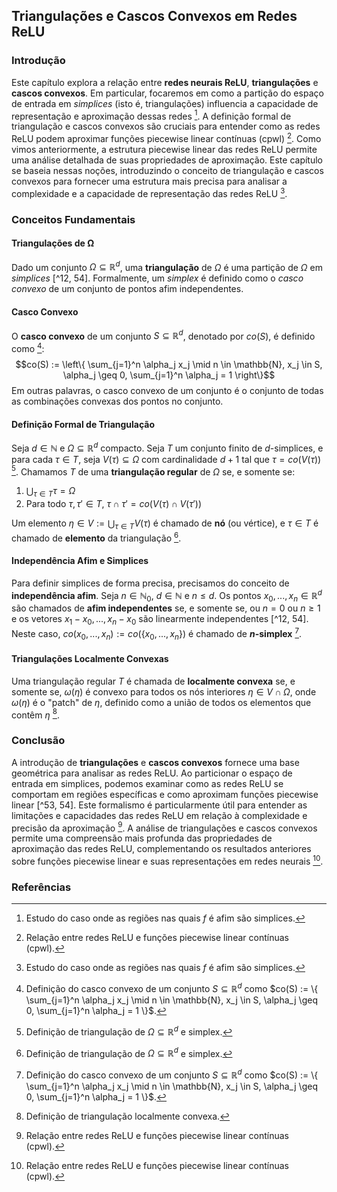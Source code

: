## Triangulações e Cascos Convexos em Redes ReLU
### Introdução
Este capítulo explora a relação entre **redes neurais ReLU**, **triangulações** e **cascos convexos**. Em particular, focaremos em como a partição do espaço de entrada em *simplices* (isto é, triangulações) influencia a capacidade de representação e aproximação dessas redes [^53]. A definição formal de triangulação e cascos convexos são cruciais para entender como as redes ReLU podem aproximar funções piecewise linear contínuas (cpwl) [^48]. Como vimos anteriormente, a estrutura piecewise linear das redes ReLU permite uma análise detalhada de suas propriedades de aproximação. Este capítulo se baseia nessas noções, introduzindo o conceito de triangulação e cascos convexos para fornecer uma estrutura mais precisa para analisar a complexidade e a capacidade de representação das redes ReLU [^53].

### Conceitos Fundamentais
#### Triangulações de Ω
Dado um conjunto $\Omega \subseteq \mathbb{R}^d$, uma **triangulação** de $\Omega$ é uma partição de $\Omega$ em *simplices* [^12, 54]. Formalmente, um *simplex* é definido como o *casco convexo* de um conjunto de pontos afim independentes.

#### Casco Convexo
O **casco convexo** de um conjunto $S \subseteq \mathbb{R}^d$, denotado por $co(S)$, é definido como [^12]:
$$co(S) := \left\{ \sum_{j=1}^n \alpha_j x_j \mid n \in \mathbb{N}, x_j \in S, \alpha_j \geq 0, \sum_{j=1}^n \alpha_j = 1 \right\}$$
Em outras palavras, o casco convexo de um conjunto é o conjunto de todas as combinações convexas dos pontos no conjunto.

#### Definição Formal de Triangulação
Seja $d \in \mathbb{N}$ e $\Omega \subseteq \mathbb{R}^d$ compacto. Seja $T$ um conjunto finito de $d$-simplices, e para cada $\tau \in T$, seja $V(\tau) \subseteq \Omega$ com cardinalidade $d+1$ tal que $\tau = co(V(\tau))$ [^54]. Chamamos $T$ de uma **triangulação regular** de $\Omega$ se, e somente se:
1.  $\bigcup_{\tau \in T} \tau = \Omega$
2.  Para todo $\tau, \tau' \in T$, $\tau \cap \tau' = co(V(\tau) \cap V(\tau'))$

Um elemento $\eta \in V := \bigcup_{\tau \in T} V(\tau)$ é chamado de **nó** (ou vértice), e $\tau \in T$ é chamado de **elemento** da triangulação [^54].

#### Independência Afim e Simplices
Para definir simplices de forma precisa, precisamos do conceito de **independência afim**. Seja $n \in \mathbb{N}_0$, $d \in \mathbb{N}$ e $n \leq d$. Os pontos $x_0, ..., x_n \in \mathbb{R}^d$ são chamados de **afim independentes** se, e somente se, ou $n = 0$ ou $n \geq 1$ e os vetores $x_1 - x_0, ..., x_n - x_0$ são linearmente independentes [^12, 54]. Neste caso, $co(x_0, ..., x_n) := co(\{x_0, ..., x_n\})$ é chamado de **$n$-simplex** [^12].

#### Triangulações Localmente Convexas
Uma triangulação regular $T$ é chamada de **localmente convexa** se, e somente se, $\omega(\eta)$ é convexo para todos os nós interiores $\eta \in V \cap \Omega$, onde $\omega(\eta)$ é o "patch" de $\eta$, definido como a união de todos os elementos que contêm $\eta$ [^16].

### Conclusão
A introdução de **triangulações** e **cascos convexos** fornece uma base geométrica para analisar as redes ReLU. Ao particionar o espaço de entrada em simplices, podemos examinar como as redes ReLU se comportam em regiões específicas e como aproximam funções piecewise linear [^53, 54]. Este formalismo é particularmente útil para entender as limitações e capacidades das redes ReLU em relação à complexidade e precisão da aproximação [^48]. A análise de triangulações e cascos convexos permite uma compreensão mais profunda das propriedades de aproximação das redes ReLU, complementando os resultados anteriores sobre funções piecewise linear e suas representações em redes neurais [^48].

### Referências
[^12]: Definição do casco convexo de um conjunto $S \subseteq \mathbb{R}^d$ como $co(S) := \{ \sum_{j=1}^n \alpha_j x_j \mid n \in \mathbb{N}, x_j \in S, \alpha_j \geq 0, \sum_{j=1}^n \alpha_j = 1 \}$.
[^16]: Definição de triangulação localmente convexa.
[^48]: Relação entre redes ReLU e funções piecewise linear contínuas (cpwl).
[^53]: Estudo do caso onde as regiões nas quais $f$ é afim são simplices.
[^54]: Definição de triangulação de $\Omega \subseteq \mathbb{R}^d$ e simplex.

<!-- END -->